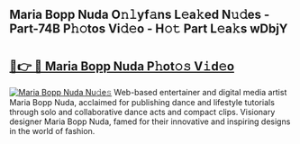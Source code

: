 ## Maria Bopp Nuda O𝚗𝚕yf𝚊ns L𝚎a𝚔ed N𝚞𝚍es - Part-74B P𝚑𝚘tos Vi𝚍𝚎o - H𝚘𝚝 Part L𝚎a𝚔s wDbjY

# <h2><a href="http://kf9zp4.oniu.top/?m=Maria+Bopp+Nuda">🔗👉 🔴 Maria Bopp Nuda P𝚑ot𝚘𝚜 V𝚒d𝚎o</a></h2>

[![Maria Bopp Nuda Nu𝚍e𝚜](https://i.imgur.com/0qMVB7G.gif)](http://kf9zp4.oniu.top/?m=Maria+Bopp+Nuda)
Web-based entertainer and digital media artist Maria Bopp Nuda, acclaimed for publishing dance and lifestyle tutorials through solo and collaborative dance acts and compact clips. Visionary designer Maria Bopp Nuda, famed for their innovative and inspiring designs in the world of fashion.  
